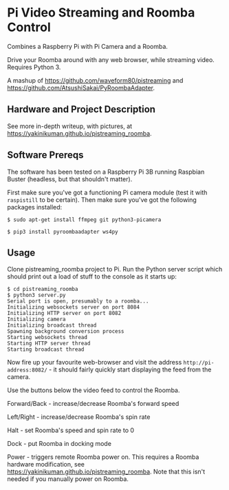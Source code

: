 # Pi Video Streaming and Roomba Control

Combines a Raspberry Pi with Pi Camera and a Roomba.

Drive your Roomba around with any web browser, while streaming video.  Requires Python 3.

A mashup of https://github.com/waveform80/pistreaming and https://github.com/AtsushiSakai/PyRoombaAdapter.

## Hardware and Project Description
See more in-depth writeup, with pictures, at https://yakinikuman.github.io/pistreaming_roomba.


## Software Prereqs

The software has been tested on a Raspberry Pi 3B running Raspbian Buster (headless, but that shouldn't matter).

First make sure you've got a functioning Pi camera module (test it with
`raspistill` to be certain). Then make sure you've got the following packages
installed:

    $ sudo apt-get install ffmpeg git python3-picamera

    $ pip3 install pyroombaadapter ws4py


## Usage

Clone pistreaming_roomba project to Pi.  Run the Python server script which should print out a load of stuff
to the console as it starts up:

    $ cd pistreaming_roomba
    $ python3 server.py
    Serial port is open, presumably to a roomba...
    Initializing websockets server on port 8084
    Initializing HTTP server on port 8082
    Initializing camera
    Initializing broadcast thread
    Spawning background conversion process
    Starting websockets thread
    Starting HTTP server thread
    Starting broadcast thread

Now fire up your favourite web-browser and visit the address
`http://pi-address:8082/` - it should fairly quickly start displaying the feed
from the camera. 

Use the buttons below the video feed to control the Roomba.

Forward/Back - increase/decrease Roomba's forward speed

Left/Right - increase/decrease Roomba's spin rate

Halt - set Roomba's speed and spin rate to 0

Dock - put Roomba in docking mode

Power - triggers remote Roomba power on. This requires a Roomba hardware modification, see https://yakinikuman.github.io/pistreaming_roomba.  Note that this isn't needed if you manually power on Roomba.


